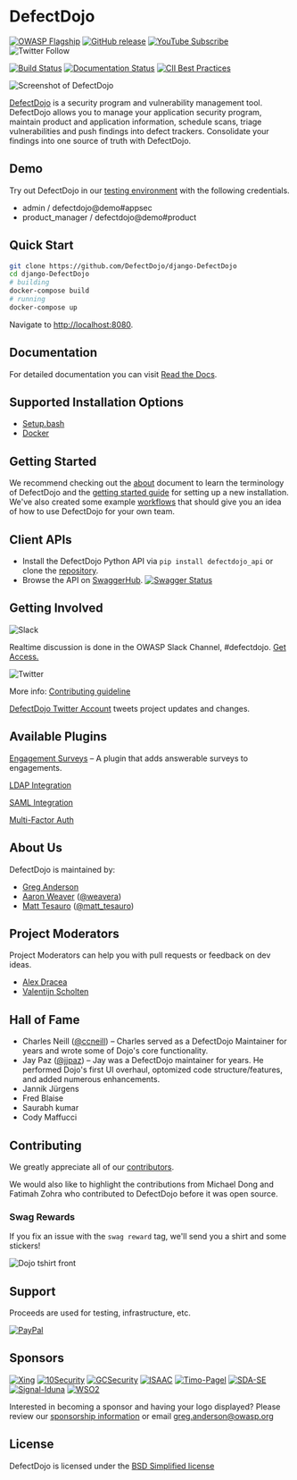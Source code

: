 # DefectDojo

[![OWASP Flagship](https://img.shields.io/badge/owasp-flagship%20project-orange.svg)](https://www.owasp.org/index.php/OWASP_DefectDojo_Project) [![GitHub release](https://img.shields.io/github/release/DefectDojo/django-DefectDojo.svg)](https://github.com/DefectDojo/django-DefectDojo) [![YouTube Subscribe](https://img.shields.io/badge/youtube-subscribe-%23c4302b.svg)](https://www.youtube.com/channel/UCWw9qzqptiIvTqSqhOFuCuQ) ![Twitter Follow](https://img.shields.io/twitter/follow/defectdojo.svg?style=social&label=Follow)

[![Build Status](https://travis-ci.org/DefectDojo/django-DefectDojo.svg?branch=master)](https://travis-ci.org/DefectDojo/django-DefectDojo) [![Documentation Status](https://readthedocs.org/projects/defectdojo/badge/?version=latest)](https://defectdojo.readthedocs.io/en/latest/?badge=latest) [![CII Best Practices](https://bestpractices.coreinfrastructure.org/projects/2098/badge)](https://bestpractices.coreinfrastructure.org/projects/2098)

![Screenshot of DefectDojo](https://raw.githubusercontent.com/DefectDojo/Documentation/master/doc/img/screenshot1.png)

[DefectDojo](https://www.defectdojo.org/) is a security program and
vulnerability management tool.
DefectDojo allows you to manage your application security program, maintain
product and application information, schedule scans, triage vulnerabilities and
push findings into defect trackers.
Consolidate your findings into one source of truth with DefectDojo.

## Demo

Try out DefectDojo in our
[testing environment](https://defectdojo.herokuapp.com/) with the following
credentials.

* admin / defectdojo@demo#appsec
* product_manager / defectdojo@demo#product

## Quick Start

```sh
git clone https://github.com/DefectDojo/django-DefectDojo
cd django-DefectDojo
# building
docker-compose build
# running
docker-compose up
```

Navigate to <http://localhost:8080>.

## Documentation

For detailed documentation you can visit
[Read the Docs](https://defectdojo.readthedocs.io/).

## Supported Installation Options

* [Setup.bash](https://github.com/DefectDojo/django-DefectDojo/blob/master/setup/README.MD)
* [Docker](DOCKER.md)

## Getting Started

We recommend checking out the
[about](https://defectdojo.readthedocs.io/en/latest/about.html) document to
learn the terminology of DefectDojo and the
[getting started guide](https://defectdojo.readthedocs.io/en/latest/getting-started.html)
for setting up a new installation.
We've also created some example
[workflows](https://defectdojo.readthedocs.io/en/latest/workflows.html) that
should give you an idea of how to use DefectDojo for your own team.

## Client APIs

* Install the DefectDojo Python API via `pip install defectdojo_api` or clone
  the [repository](https://github.com/aaronweaver/defectdojo_api).
* Browse the API on
  [SwaggerHub](https://app.swaggerhub.com/apis/DefectDojo/defect-dojo_api_v_2/1.0.0).
  [![Swagger Status](http://online.swagger.io/validator?url=https://api.swaggerhub.com/apis/DefectDojo/defect-dojo_api_v_2/1.0.0)](https://app.swaggerhub.com/apis/DefectDojo/defect-dojo_api_v_2/1.0.0)

## Getting Involved

![Slack](https://raw.githubusercontent.com/DefectDojo/Documentation/master/doc/img/slack_rgb.png)

Realtime discussion is done in the OWASP Slack Channel, #defectdojo.
[Get Access.](https://join.slack.com/t/owasp/shared_invite/enQtNjExMTc3MTg0MzU4LTViMDg1MmJiMzMwZGUxZjgxZWQ1MTE0NTBlOTBhNjhhZDIzZTZiNmEwOTJlYjdkMzAxMGVhNDkwNDNiNjZiOWQ)

![Twitter](https://raw.githubusercontent.com/DefectDojo/Documentation/master/doc/img/Twitter_Logo.png)

More info: [Contributing guideline](CONTRIBUTING.md)

[DefectDojo Twitter Account](https://twitter.com/defectdojo) tweets project
updates and changes.

## Available Plugins

[Engagement Surveys](https://github.com/grendel513/defectDojo-engagement-survey)
– A plugin that adds answerable surveys to engagements.

[LDAP Integration](https://django-auth-ldap.readthedocs.io/en/latest/)

[SAML Integration](https://pypi.python.org/pypi/djangosaml2/)

[Multi-Factor Auth](https://django-mfa.readthedocs.io/en/latest/)

## About Us

DefectDojo is maintained by:

* [Greg Anderson](https://www.linkedin.com/in/g-anderson/)
* [Aaron Weaver](https://www.linkedin.com/in/aweaver/) ([@weavera](https://twitter.com/weavera))
* [Matt Tesauro](https://www.linkedin.com/in/matttesauro/) ([@matt_tesauro](https://twitter.com/matt_tesauro))


## Project Moderators

Project Moderators can help you with pull requests or feedback on dev ideas.

* [Alex Dracea](https://www.linkedin.com/in/alexandru-marin-dracea-910b51122/)
* [Valentijn Scholten](https://www.linkedin.com/in/valentijn-scholten/)

## Hall of Fame

* Charles Neill ([@ccneill](https://twitter.com/ccneill)) – Charles served as a
    DefectDojo Maintainer for years and wrote some of Dojo's core functionality.
* Jay Paz ([@jjpaz](https://twitter.com/jjpaz)) – Jay was a DefectDojo
  maintainer for years. He performed Dojo's first UI overhaul, optomized code structure/features, and added numerous enhancements.
* Jannik Jürgens
* Fred Blaise
* Saurabh kumar
* Cody Maffucci 

## Contributing

We greatly appreciate all of our
[contributors](https://github.com/DefectDojo/django-DefectDojo/graphs/contributors).

We would also like to highlight the contributions from Michael Dong and Fatimah
Zohra who contributed to DefectDojo before it was open source.

### Swag Rewards

If you fix an issue with the `swag reward` tag,  we'll send you a shirt and some
stickers!

![Dojo tshirt front](https://raw.githubusercontent.com/DefectDojo/Documentation/master/doc/img/dojo_tshirt_front.png)

## Support

Proceeds are used for testing, infrastructure, etc.

[![PayPal](https://www.paypalobjects.com/en_US/i/btn/btn_donate_SM.gif)](https://www.paypal.com/cgi-bin/webscr?cmd=_donations&business=paypal%40owasp%2eorg&lc=US&item_name=OWASP%20DefectDojo&no_note=0&currency_code=USD&bn=PP%2dDonationsBF)

## Sponsors

[![Xing](https://raw.githubusercontent.com/DefectDojo/Documentation/master/doc/img/XING_logo.png)](https://corporate.xing.com/en/about-xing/security/)
[![10Security](https://raw.githubusercontent.com/DefectDojo/Documentation/master/doc/img/10Security-logo.png)](https://10security.com/services-by-technology/defectdojo-commercial-support/)
[![GCSecurity](https://raw.githubusercontent.com/DefectDojo/Documentation/master/doc/img/gc_logo_2018.png)](https://gcsec.com.br/)
[![ISAAC](https://raw.githubusercontent.com/DefectDojo/Documentation/master/doc/img/isaac.png)](https://isaac.nl "ISAAC")
[![Timo-Pagel](https://raw.githubusercontent.com/DefectDojo/Documentation/master/doc/img/timo-pagel-logo.png )](https://pagel.pro/)
[![SDA-SE](https://raw.githubusercontent.com/DefectDojo/Documentation/master/doc/img/sda-se-logo.png)](https://sda-se.com/)
[![Signal-Iduna](https://raw.githubusercontent.com/DefectDojo/Documentation/master/doc/img/signal-iduna.png)](https://signal-iduna.de/)
[![WSO2](https://raw.githubusercontent.com/DefectDojo/Documentation/master/doc/img/wso2-logo-for-screen.png)](https://wso2.com/)

Interested in becoming a sponsor and having your logo displayed? Please review
our [sponsorship information](SPONSORING.md) or email greg.anderson@owasp.org

## License

DefectDojo is licensed under the [BSD Simplified license](LICENSE.md)
